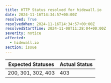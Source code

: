 ```yaml
---
title: HTTP Status resolved for hidewall.io
date: 2024-11-16T14:34:57+00:00Z
resolved: True
resolvedWhen: 2024-11-16T14:34:57+00:00Z
resolvedStartTime: 2024-11-08T11:28:04+00:00Z
severity: notice
affected:
  - hidewall.io
section: issue
---
```


| Expected Statuses | Actual Status  |
|-------------------|----------------|
| 200, 301, 302, 403 | 403 |
